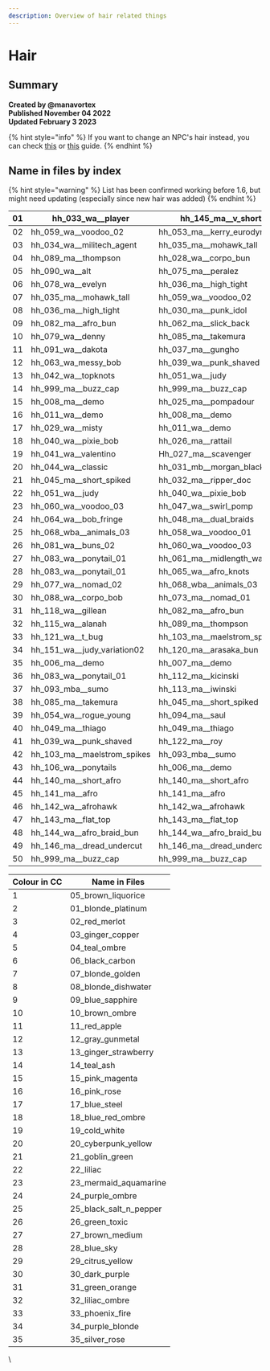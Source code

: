 ```yaml
---
description: Overview of hair related things
---
```


# Hair

## Summary <a href="#summary" id="summary"></a>

**Created by @manavortex**\
**Published November 04 2022**\
**Updated February 3 2023**

{% hint style="info" %}
If you want to change an NPC's hair instead, you can check [this](../../modding-guides/npcs/npv-v-as-custom-npc/npv-creating-a-custom-npc.md#hair) or [this](../../modding-guides/npcs/appearances-change-the-looks.md#safely-adding-components) guide.
{% endhint %}

## Name in files by index

{% hint style="warning" %}
List has been confirmed working before 1.6, but might need updating (especially since new hair was added)
{% endhint %}

| 01 | hh\_033\_wa\_\_player            | hh\_145\_ma\_\_v\_short          |
| -- | -------------------------------- | -------------------------------- |
| 02 | hh\_059\_wa\_\_voodoo\_02        | hh\_053\_ma\_\_kerry\_eurodyne   |
| 03 | hh\_034\_wa\_\_militech\_agent   | hh\_035\_ma\_\_mohawk\_tall      |
| 04 | hh\_089\_ma\_\_thompson          | hh\_028\_wa\_\_corpo\_bun        |
| 05 | hh\_090\_wa\_\_alt               | hh\_075\_ma\_\_peralez           |
| 06 | hh\_078\_wa\_\_evelyn            | hh\_036\_ma\_\_high\_tight       |
| 07 | hh\_035\_ma\_\_mohawk\_tall      | hh\_059\_wa\_\_voodoo\_02        |
| 08 | hh\_036\_ma\_\_high\_tight       | hh\_030\_ma\_\_punk\_idol        |
| 09 | hh\_082\_ma\_\_afro\_bun         | hh\_062\_ma\_\_slick\_back       |
| 10 | hh\_079\_wa\_\_denny             | hh\_085\_ma\_\_takemura          |
| 11 | hh\_091\_wa\_\_dakota            | hh\_037\_ma\_\_gungho            |
| 12 | hh\_063\_wa\_messy\_bob          | hh\_039\_wa\_\_punk\_shaved      |
| 13 | hh\_042\_wa\_\_topknots          | hh\_051\_wa\_\_judy              |
| 14 | hh\_999\_ma\_\_buzz\_cap         | hh\_999\_ma\_\_buzz\_cap         |
| 15 | hh\_008\_ma\_\_demo              | hh\_025\_ma\_\_pompadour         |
| 16 | hh\_011\_wa\_\_demo              | hh\_008\_ma\_\_demo              |
| 17 | hh\_029\_wa\_\_misty             | hh\_011\_wa\_\_demo              |
| 18 | hh\_040\_wa\_\_pixie\_bob        | hh\_026\_ma\_\_rattail           |
| 19 | hh\_041\_wa\_\_valentino         | Hh\_027\_ma\_\_scavenger         |
| 20 | hh\_044\_wa\_\_classic           | hh\_031\_mb\_\_morgan\_blackhand |
| 21 | hh\_045\_ma\_\_short\_spiked     | hh\_032\_ma\_\_ripper\_doc       |
| 22 | hh\_051\_wa\_\_judy              | hh\_040\_wa\_\_pixie\_bob        |
| 23 | hh\_060\_wa\_\_voodoo\_03        | hh\_047\_wa\_\_swirl\_pomp       |
| 24 | hh\_064\_wa\_\_bob\_fringe       | hh\_048\_ma\_\_dual\_braids      |
| 25 | hh\_068\_wba\_\_animals\_03      | hh\_058\_wa\_\_voodoo\_01        |
| 26 | hh\_081\_wa\_\_buns\_02          | hh\_060\_wa\_\_voodoo\_03        |
| 27 | hh\_083\_wa\_\_ponytail\_01      | hh\_061\_ma\_\_midlength\_wavy   |
| 28 | hh\_083\_wa\_\_ponytail\_01      | hh\_065\_wa\_\_afro\_knots       |
| 29 | hh\_077\_wa\_\_nomad\_02         | hh\_068\_wba\_\_animals\_03      |
| 30 | hh\_088\_wa\_\_corpo\_bob        | hh\_073\_ma\_\_nomad\_01         |
| 31 | hh\_118\_wa\_\_gillean           | hh\_082\_ma\_\_afro\_bun         |
| 32 | hh\_115\_wa\_\_alanah            | hh\_089\_ma\_\_thompson          |
| 33 | hh\_121\_wa\_\_t\_bug            | hh\_103\_ma\_\_maelstrom\_spikes |
| 34 | hh\_151\_wa\_\_judy\_variation02 | hh\_120\_ma\_\_arasaka\_bun      |
| 35 | hh\_006\_ma\_\_demo              | hh\_007\_ma\_\_demo              |
| 36 | hh\_083\_wa\_\_ponytail\_01      | hh\_112\_ma\_\_kicinski          |
| 37 | hh\_093\_mba\_\_sumo             | hh\_113\_ma\_\_iwinski           |
| 38 | hh\_085\_ma\_\_takemura          | hh\_045\_ma\_\_short\_spiked     |
| 39 | hh\_054\_wa\_\_rogue\_young      | hh\_094\_ma\_\_saul              |
| 40 | hh\_049\_ma\_\_thiago            | hh\_049\_ma\_\_thiago            |
| 41 | hh\_039\_wa\_\_punk\_shaved      | hh\_122\_ma\_\_roy               |
| 42 | hh\_103\_ma\_\_maelstrom\_spikes | hh\_093\_mba\_\_sumo             |
| 43 | hh\_106\_wa\_\_ponytails         | hh\_006\_ma\_\_demo              |
| 44 | hh\_140\_ma\_\_short\_afro       | hh\_140\_ma\_\_short\_afro       |
| 45 | hh\_141\_ma\_\_afro              | hh\_141\_ma\_\_afro              |
| 46 | hh\_142\_wa\_\_afrohawk          | hh\_142\_wa\_\_afrohawk          |
| 47 | hh\_143\_ma\_\_flat\_top         | hh\_143\_ma\_\_flat\_top         |
| 48 | hh\_144\_wa\_\_afro\_braid\_bun  | hh\_144\_wa\_\_afro\_braid\_bun  |
| 49 | hh\_146\_ma\_\_dread\_undercut   | hh\_146\_ma\_\_dread\_undercut   |
| 50 | hh\_999\_ma\_\_buzz\_cap         | hh\_999\_ma\_\_buzz\_cap         |

| Colour in CC | Name in Files              |
| ------------ | -------------------------- |
| 1            | 05\_brown\_liquorice       |
| 2            | 01\_blonde\_platinum       |
| 3            | 02\_red\_merlot            |
| 4            | 03\_ginger\_copper         |
| 5            | 04\_teal\_ombre            |
| 6            | 06\_black\_carbon          |
| 7            | 07\_blonde\_golden         |
| 8            | 08\_blonde\_dishwater      |
| 9            | 09\_blue\_sapphire         |
| 10           | 10\_brown\_ombre           |
| 11           | 11\_red\_apple             |
| 12           | 12\_gray\_gunmetal         |
| 13           | 13\_ginger\_strawberry     |
| 14           | 14\_teal\_ash              |
| 15           | 15\_pink\_magenta          |
| 16           | 16\_pink\_rose             |
| 17           | 17\_blue\_steel            |
| 18           | 18\_blue\_red\_ombre       |
| 19           | 19\_cold\_white            |
| 20           | 20\_cyberpunk\_yellow      |
| 21           | 21\_goblin\_green          |
| 22           | 22\_liliac                 |
| 23           | 23\_mermaid\_aquamarine    |
| 24           | 24\_purple\_ombre          |
| 25           | 25\_black\_salt\_n\_pepper |
| 26           | 26\_green\_toxic           |
| 27           | 27\_brown\_medium          |
| 28           | 28\_blue\_sky              |
| 29           | 29\_citrus\_yellow         |
| 30           | 30\_dark\_purple           |
| 31           | 31\_green\_orange          |
| 32           | 32\_liliac\_ombre          |
| 33           | 33\_phoenix\_fire          |
| 34           | 34\_purple\_blonde         |
| 35           | 35\_silver\_rose           |



\

